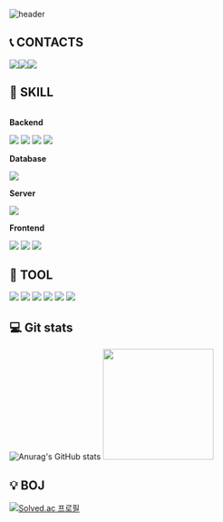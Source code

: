 ![header](https://capsule-render.vercel.app/api?type=Waving&color=auto&height=200&section=header&text=Ahn%20JiSun&fontSize=50)
## 📞 CONTACTS
<div style="display:flex; flex-direction:row;">
    <a href="mailto:ahnjisun2001@gmail.com">
        <img src="https://img.shields.io/badge/Gmail-EA4335?style=for-the-badge&logo=Gmail&logoColor=white"> 
    </a>
    <a href="https://www.instagram.com/ji_xxn3/">
        <img src="https://img.shields.io/badge/Instagram-E4405F?style=for-the-badge&logoColor=black&logo=Instagram"> 
    </a>
    <a href="">
        <img src="https://img.shields.io/badge/Discord-5865F2?style=for-the-badge&logoColor=white&logo=Discord"> 
    </a>
</div>

## 🔨 SKILL
<div style="display:flex; flex-direction:column; align-items:flex-start;">
    <!-- Backend -->
    <p><strong>Backend</strong></p>
    <div>
        <img src="https://img.shields.io/badge/Java-007396?style=for-the-badge&logo=Java&logoColor=white"> 
        <img src="https://img.shields.io/badge/spring-6DB33F?style=for-the-badge&logo=spring&logoColor=white"> 
        <img src="https://img.shields.io/badge/Kotlin-7F52FF?style=for-the-badge&logo=kotlin&logoColor=white">
        <img src="https://img.shields.io/badge/Jsp-e76f00?style=for-the-badge&logo=Jsp&logoColor=white">
    </div>
    <!-- Database -->
    <p><strong>Database</strong></p>
    <div>
        <img src="https://img.shields.io/badge/mysql-4479A1?style=for-the-badge&logo=mysql&logoColor=white"> 
    </div>
    <!-- Server -->
    <p><strong>Server</strong></p>
    <div>
        <img src="https://img.shields.io/badge/apachetomcat-F8DC75?style=for-the-badge&logo=apachetomcat&logoColor=black"> 
    </div>
    <!-- Frontend -->
    <p><strong>Frontend</strong></p>
    <div>
        <img src="https://img.shields.io/badge/html5-E34F26?style=for-the-badge&logo=html5&logoColor=white"> 
        <img src="https://img.shields.io/badge/css-1572B6?style=for-the-badge&logo=css3&logoColor=white"> 
        <img src="https://img.shields.io/badge/Android-34A853?style=for-the-badge&logo=android&logoColor=white">
    </div>
</div>

## 🔨 TOOL
<div style="display:flex; flex-direction:column; align-items:flex-start;">
    <div>
        <img src="https://img.shields.io/badge/visualstudiocode-007ACC?style=for-the-badge&logo=visualstudiocode&logoColor=white"> 
        <img src="https://img.shields.io/badge/intellijidea-000000?style=for-the-badge&logo=intellijidea&logoColor=white"> 
        <img src="https://img.shields.io/badge/AndroidStudio-34A853?style=for-the-badge&logo=android&logoColor=white">
        <img src="https://img.shields.io/badge/EclipseIDE-2C2255?style=for-the-badge&logo=eclipseIDE&logoColor=white">
        <img src="https://img.shields.io/badge/github-181717?style=for-the-badge&logo=github&logoColor=white"> 
        <img src="https://img.shields.io/badge/notion-000000?style=for-the-badge&logo=notion&logoColor=white">
    </div>
</div>

## 💻 Git stats
![Anurag's GitHub stats](https://github-readme-stats.vercel.app/api?username=onlyone130&show_icons=true&theme=cobalt)
<img src="https://github-readme-stats.vercel.app/api/top-langs/?username=onlyone130&exclude_repo=songyouyoung.github.io&layout=compact&theme=tokyonight" height = "195px"/>

## 💡 BOJ
[![Solved.ac 프로필](http://mazassumnida.wtf/api/mini/generate_badge?boj=onlyone130)](https://solved.ac/{handle})
